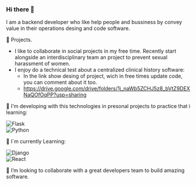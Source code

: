 ### Hi there 👋

I am a backend developer who like help people and bussiness by convey value in their operations desing and code software.

🔭 Projects.
- I like to collaborate in social projects in my free time. Recently start alongside an interdisciplinary team an project to prevent sexual harassment of women.
- I enjoy do a technical test about a centralized clinical history software:
  - In the link show desing of project, wich in free times update code, you can comment about it too.
  - https://drive.google.com/drive/folders/1j_naWb5ZCHJ5z8_bVtZ9DEXNaQOfOqPP?usp=sharing
  
 💼 I'm developing with this technologies in presonal projects to practice that i learning:
 
 ![Flask](https://img.shields.io/badge/Flask-3DDC84?style=for-the-badge&logo=flask&logoColor=white&labelColor=101010)</br>
 ![Python](https://img.shields.io/badge/Python-3DDC84?style=for-the-badge&logo=python&logoColor=white&labelColor=101010)</br>
 
 🌱 I´m currently Learning:

![Django](https://img.shields.io/badge/Django-3DDC84?style=for-the-badge&logo=django&logoColor=white&labelColor=101010)</br>
![React](https://img.shields.io/badge/React-3DDC84?style=for-the-badge&logo=react&logoColor=white&labelColor=101010)</br>

👯 I’m looking to collaborate with a great developers team to build amazing software.

<!--
**henrymorenoespitia/henrymorenoespitia** is a ✨ _special_ ✨ repository because its `README.md` (this file) appears on your GitHub profile.

Here are some ideas to get you started:

- 🔭 I’m currently working on ...
- 🌱 I’m currently learning ...
- 👯 I’m looking to collaborate on ...
- 🤔 I’m looking for help with ...
- 💬 Ask me about ...
- 📫 How to reach me: ...
- 😄 Pronouns: ...
- ⚡ Fun fact: ...
-->
